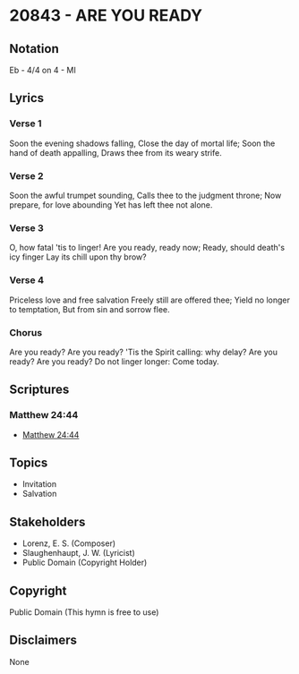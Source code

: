 # 20843 - ARE YOU READY

## Notation

Eb - 4/4 on 4 - MI

## Lyrics

### Verse 1

Soon the evening shadows falling, Close the day of mortal life; Soon the hand of death appalling, Draws thee from its weary strife. 

### Verse 2

Soon the awful trumpet sounding, Calls thee to the judgment throne; Now prepare, for love abounding Yet has left thee not alone.

### Verse 3

O, how fatal 'tis to linger! Are you ready, ready now; Ready, should death's icy finger Lay its chill upon thy brow?

### Verse 4

Priceless love and free salvation Freely still are offered thee; Yield no longer to temptation, But from sin and sorrow flee.

### Chorus

Are you ready? Are you ready? 'Tis the Spirit calling: why delay? Are you ready? Are you ready? Do not linger longer: Come today. 


## Scriptures

### Matthew 24:44

- [Matthew 24:44](https://www.biblegateway.com/passage/?search=Matthew%2024%3A44)


## Topics

- Invitation
- Salvation

## Stakeholders

- Lorenz, E. S. (Composer)
- Slaughenhaupt, J. W. (Lyricist)
- Public Domain (Copyright Holder)

## Copyright

Public Domain
(This hymn is free to use)

## Disclaimers

None

